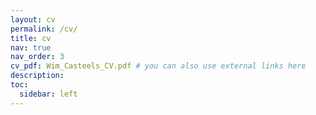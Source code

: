 ```yaml
---
layout: cv
permalink: /cv/
title: cv 
nav: true
nav_order: 3
cv_pdf: Wim_Casteels_CV.pdf # you can also use external links here
description: 
toc:
  sidebar: left
---
```

